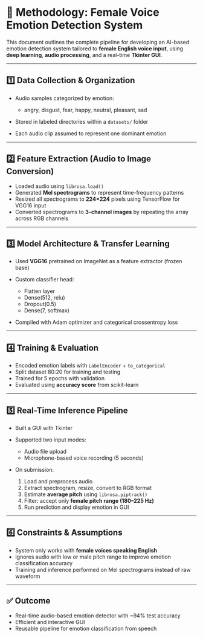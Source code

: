 # 🧠 Methodology: Female Voice Emotion Detection System

This document outlines the complete pipeline for developing an AI-based emotion detection system tailored to **female English voice input**, using **deep learning**, **audio processing**, and a real-time **Tkinter GUI**.

---

## 1️⃣ Data Collection & Organization

* Audio samples categorized by emotion:

  * angry, disgust, fear, happy, neutral, pleasant, sad
* Stored in labeled directories within a `datasets/` folder
* Each audio clip assumed to represent one dominant emotion

---

## 2️⃣ Feature Extraction (Audio to Image Conversion)

* Loaded audio using `librosa.load()`
* Generated **Mel spectrograms** to represent time-frequency patterns
* Resized all spectrograms to **224×224** pixels using TensorFlow for VGG16 input
* Converted spectrograms to **3-channel images** by repeating the array across RGB channels

---

## 3️⃣ Model Architecture & Transfer Learning

* Used **VGG16** pretrained on ImageNet as a feature extractor (frozen base)
* Custom classifier head:

  * Flatten layer
  * Dense(512, relu)
  * Dropout(0.5)
  * Dense(7, softmax)
* Compiled with Adam optimizer and categorical crossentropy loss

---

## 4️⃣ Training & Evaluation

* Encoded emotion labels with `LabelEncoder` + `to_categorical`
* Split dataset 80:20 for training and testing
* Trained for 5 epochs with validation
* Evaluated using **accuracy score** from scikit-learn

---

## 5️⃣ Real-Time Inference Pipeline

* Built a GUI with Tkinter
* Supported two input modes:

  * Audio file upload
  * Microphone-based voice recording (5 seconds)
* On submission:

  1. Load and preprocess audio
  2. Extract spectrogram, resize, convert to RGB format
  3. Estimate **average pitch** using `librosa.piptrack()`
  4. Filter: accept only **female pitch range (180–225 Hz)**
  5. Run prediction and display emotion in GUI

---

## 6️⃣ Constraints & Assumptions

* System only works with **female voices speaking English**
* Ignores audio with low or male pitch range to improve emotion classification accuracy
* Training and inference performed on Mel spectrograms instead of raw waveform

---

## ✅ Outcome

* Real-time audio-based emotion detector with \~94% test accuracy
* Efficient and interactive GUI
* Reusable pipeline for emotion classification from speech
